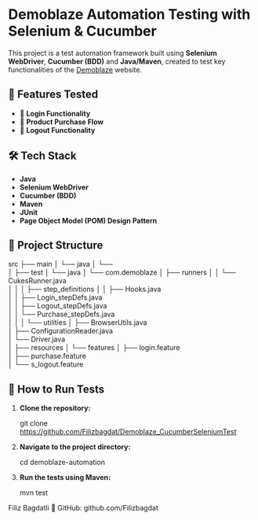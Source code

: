 # Demoblaze Automation Testing with Selenium & Cucumber

This project is a test automation framework built using **Selenium WebDriver**, **Cucumber (BDD)** and **Java/Maven**, 
created to test key functionalities of the [Demoblaze](https://www.demoblaze.com/) website.

## 📌 Features Tested

- 🔐 **Login Functionality**
- 🛒 **Product Purchase Flow**
- 🚪 **Logout Functionality**

## 🛠️ Tech Stack

- **Java**
- **Selenium WebDriver**
- **Cucumber (BDD)**
- **Maven**
- **JUnit** 
- **Page Object Model (POM) Design Pattern**

## 📁 Project Structure

src
├── main
│   └── java
│       └──     
│
├── test
│   └── java
│       └── com.demoblaze
│           ├── runners
│           │   └── CukesRunner.java           
│           │
│           ├── step_definitions
│           │   ├── Hooks.java                 
│           │   ├── Login_stepDefs.java        
│           │   ├── Logout_stepDefs.java      
│           │   └── Purchase_stepDefs.java     
│           │
│           └── utilities
│               ├── BrowserUtils.java          
│               ├── ConfigurationReader.java   
│               └── Driver.java                
│
├── resources
│   └── features
│       ├── login.feature              
│       ├── purchase.feature           
│       └── s_logout.feature           

## 🚀 How to Run Tests

1. **Clone the repository:**
    
   git clone https://github.com/Filizbagdat/Demoblaze_CucumberSeleniumTest

2. **Navigate to the project directory:**

   cd demoblaze-automation

3. **Run the tests using Maven:**
   
   mvn test



Filiz Bagdatli
🔗 GitHub: github.com/Filizbagdat